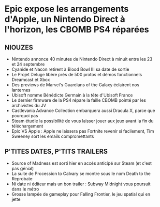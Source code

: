 # Epic expose les arrangements d'Apple, un Nintendo Direct à l'horizon, les CBOMB PS4 réparées

## NIOUZES

- Nintendo annonce 40 minutes de Nintendo Direct à minuit entre les 23 et 24 septembre
- Cyanide et Nacon retirent à Blood Bowl III sa date de sortie
- Le Projet Deluge libère près de 500 protos et démos fonctionnels Dreamcast et Xbox
- Des previews de Marvel's Guardians of the Galaxy éclairent nos lanternes
- Ubisoft nomme Bénédicte Germain à la tête d'Ubisoft France
- Le dernier firmware de la PS4 répare la faille CBOMB pointé par les archivistes du JV
- Castlevania Advance Collection embarquera aussi Dracula X, parce que pourquoi pas
- Steam étudie la possibilité de vous laisser jouer aux jeux avant la fin du téléchargement
- Epic VS Apple : Apple ne laissera pas Fortnite revenir si facilement, Tim Sweeney sort les emails compromettants

## P'TITES DATES, P'TITS TRAILERS

- Source of Madness est sorti hier en accès anticipé sur Steam (et c'est pas génial)
- La suite de Procession to Calvary se montre sous le nom Death to the Reprobate
- Ni date ni éditeur mais un bon trailer : Subway Midnight vous poursuit dans le métro
- Grosse lampée de gameplay pour Falling Frontier, le jeu spatial qui en jette
